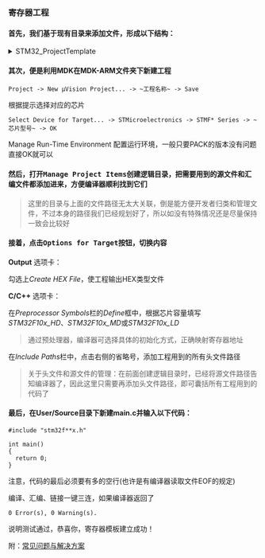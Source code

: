 ### 寄存器工程

#### 首先，我们基于现有目录来添加文件，形成以下结构：

<details>
  <summary> STM32_ProjectTemplate </summary> 
  <pre>
    ├─CMSIS
    │  ├─CoreSupport
    │  │  ├─Inc
    │  │  │      core_cm3.h
    │  │  │      
    │  │  └─Src
    │  │          core_cm3.c
    │  │          
    │  └─DeviceSupport
    │      ├─Inc
    │      │      stm32f10x.h
    │      │      system_stm32f10x.h
    │      │      
    │      └─Src
    │              system_stm32f10x.c
    │                
    ├─Drivers
    │  ├─HAL_Driver
    │  │  ├─Inc
    │  │  └─Src
    │  ├─LL_Driver
    │  │  ├─Inc
    │  │  └─Src
    │  └─STD_Driver
    │      ├─Inc
    │      └─Src
    ├─MDK-ARM
    │  │  startup_stm32f10x_hd.s
    │  │  STM32_ProjectTemplate.uvprojx
    │  │  
    │  ├─DebugConfig
    │  ├─Listings
    │  └─Objects
    └─User
        ├─Include
        └─Source
                main.c
  </pre>
</details>

#### 其次，便是利用MDK在MDK-ARM文件夹下新建工程

    Project -> New μVision Project... -> ~工程名称~ -> Save

根据提示选择对应的芯片

    Select Device for Target... -> STMicroelectronics -> STMF* Series -> ~芯片型号~ -> OK

Manage Run-Time Environment 配置运行环境，一般只要PACK的版本没有问题直接OK就可以

#### 然后，打开<kbd>Manage Project Items</kbd>创建逻辑目录，把需要用到的**源文件**和**汇编文件**都添加进来，方便编译器顺利找到它们

> 这里的目录与上面的文件路径无太大关联，倒是能方便开发者归类和管理文件，不过本身的路径我们已经规划好了，所以如没有特殊情况还是尽量保持一致会比较好

#### 接着，点击<kbd>Options for Target</kbd>按钮，切换内容

**Output** 选项卡：

勾选上*Create HEX File*，使工程输出HEX类型文件

**C/C++** 选项卡：

在*Preprocessor Symbols*栏的*Define*框中，根据芯片容量填写*STM32F10x_HD*、*STM32F10x_MD*或*STM32F10x_LD*

> 通过预处理器，编译器可选择具体的初始化方式，正确映射寄存器地址

在*Include Paths*栏中，点击右侧的省略号，添加工程用到的所有头文件路径

> 关于头文件和源文件的管理：在前面创建逻辑目录时，已经将源文件路径告知编译器了，因此这里只需要再添加头文件路径，即可囊括所有工程用到的代码了

#### 最后，在**User/Source**目录下新建**main.c**并输入以下代码：

```
#include "stm32f**x.h"

int main()
{
  return 0;
}

```
注意，代码的最后必须要有多的空行(也许是有编译器读取文件EOF的规定)

编译、汇编、链接一键三连，如果编译器返回了

`0 Error(s), 0 Warning(s).`

说明测试通过，恭喜你，寄存器模板建立成功！

附：[常见问题与解决方案](https://github.com/Ryzone/STM-32Series/blob/main/Project%20Template.md#step5-%E5%B0%8F%E7%BB%93)
